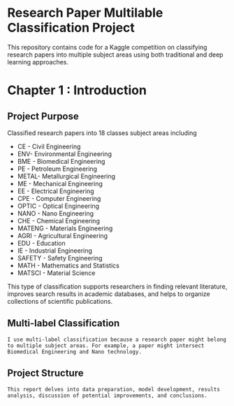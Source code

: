 # Research Paper Multilable Classification Project

This repository contains code for a Kaggle competition on classifying research papers into multiple subject areas using both traditional and deep learning approaches.

# Chapter 1 : **Introduction**

## Project Purpose

Classified research papers into 18 classes subject areas including

- CE - Civil Engineering
- ENV- Environmental Engineering
- BME - Biomedical Engineering
- PE - Petroleum Engineering
- METAL- Metallurgical Engineering
- ME - Mechanical Engineering
- EE - Electrical Engineering
- CPE - Computer Engineering
- OPTIC - Optical Engineering
- NANO - Nano Engineering
- CHE - Chemical Engineering
- MATENG - Materials Engineering
- AGRI - Agricultural Engineering
- EDU - Education
- IE - Industrial Engineering
- SAFETY - Safety Engineering
- MATH - Mathematics and Statistics
- MATSCI - Material Science

This type of classification supports researchers in finding relevant literature, improves search results in academic databases, and helps to organize collections of scientific publications.

## Multi-label Classification

    I use multi-label classification because a research paper might belong to multiple subject areas. For example, a paper might intersect Biomedical Engineering and Nano technology.

## Project Structure

    This report delves into data preparation, model development, results analysis, discussion of potential improvements, and conclusions.
